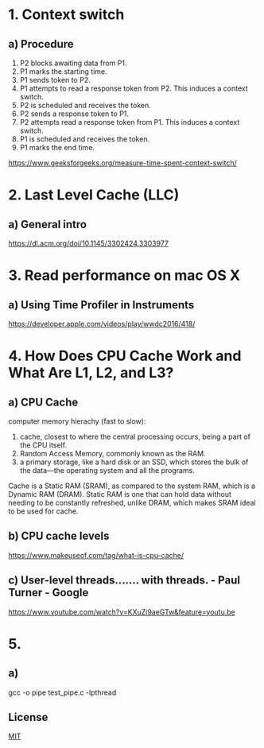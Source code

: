 # 1. Context switch

## a) Procedure

1. P2 blocks awaiting data from P1.
2. P1 marks the starting time.
3. P1 sends token to P2.
4. P1 attempts to read a response token from P2. This induces a context switch.
5. P2 is scheduled and receives the token.
6. P2 sends a response token to P1.
7. P2 attempts read a response token from P1. This induces a context switch.
8. P1 is scheduled and receives the token.
9. P1 marks the end time.

https://www.geeksforgeeks.org/measure-time-spent-context-switch/

# 2. Last Level Cache (LLC)

## a) General intro

https://dl.acm.org/doi/10.1145/3302424.3303977

# 3. Read performance on mac OS X

## a) Using Time Profiler in Instruments

https://developer.apple.com/videos/play/wwdc2016/418/

# 4. How Does CPU Cache Work and What Are L1, L2, and L3?

## a) CPU Cache

computer memory hierachy (fast to slow): 
1) cache, closest to where the central processing occurs, being a part of the CPU itself.
2) Random Access Memory, commonly known as the RAM.
3) a primary storage, like a hard disk or an SSD, which stores the bulk of the data—the operating system and all the programs.

Cache is a Static RAM (SRAM), as compared to the system RAM, which is a Dynamic RAM (DRAM). Static RAM is one that can hold data without needing to be constantly refreshed, unlike DRAM, which makes SRAM ideal to be used for cache.

## b) CPU cache levels

https://www.makeuseof.com/tag/what-is-cpu-cache/

## c) User-level threads....... with threads. - Paul Turner - Google

https://www.youtube.com/watch?v=KXuZi9aeGTw&feature=youtu.be

# 5. 

## a) 

gcc -o pipe test_pipe.c -lpthread

## License
[MIT](https://choosealicense.com/licenses/mit/)



